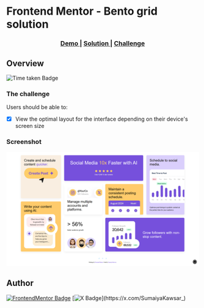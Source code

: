# Frontend Mentor - Bento grid solution  

<div align="center">
  <h3>
    <a href="https://sumaiyakawsar.github.io/frontend-mentor-challenges-using-react/#/project51">
      Demo
    </a>
    <span> | </span>
    <a href="https://github.com/sumaiyakawsar/frontend-mentor-challenges-using-react/tree/main/src/pages/51-bento-grid">
      Solution
    </a>
    <span> | </span>
    <a href="https://www.frontendmentor.io/challenges/bento-grid-RMydElrlOj">
      Challenge
    </a>
  </h3>
</div>
 

## Overview
 ![Time taken Badge](https://img.shields.io/badge/Time_Taken-5hr_3m-6abecd?style=plastic) 

### The challenge

Users should be able to:

- [x] View the optimal layout for the interface depending on their device's screen size 


### Screenshot

![Screenshot](../homepage/images/project51-bento-grid.png)


## Author

[![FrontendMentor Badge](https://img.shields.io/badge/-_SumaiyaKawsar_-3F54A3?style=plastic&labelColor=3F54A3&logo=frontend-mentor&logoColor=white&link=https://www.frontendmentor.io/profile/sumaiyakawsar)](https://www.frontendmentor.io/profile/sumaiyakawsar) [![X Badge](https://img.shields.io/badge/-_SumaiyaKawsar_-black?style=plastic&labelColor=black&logo=X&logoColor=white&link=https://x.com/SumaiyaKawsar_)](https://x.com/SumaiyaKawsar_)